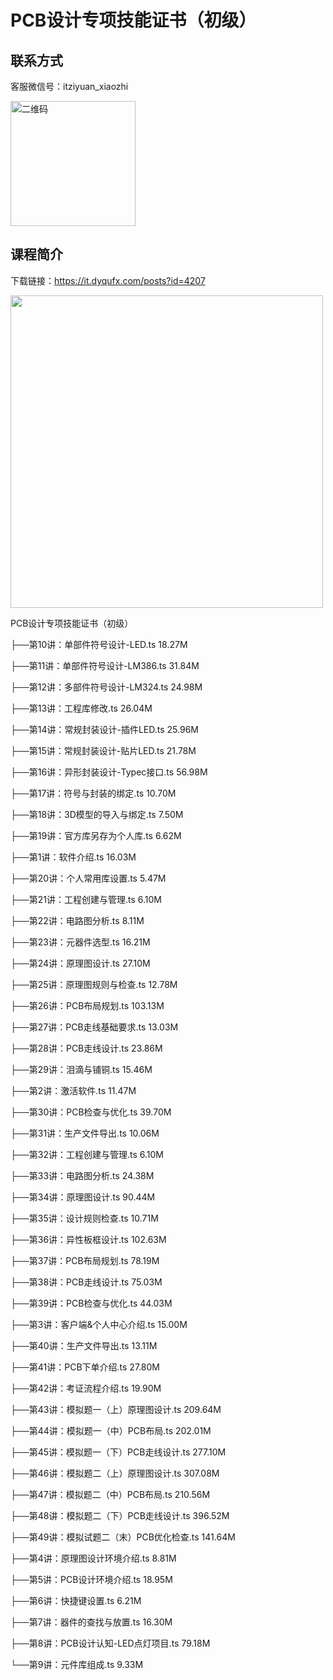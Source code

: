# PCB设计专项技能证书（初级）

## 联系方式

客服微信号：itziyuan_xiaozhi

<img src="https://ziyuanyun.oss-cn-guangzhou.aliyuncs.com/common/20240614073449/666b82192834a.jpg" width="200" height="200" alt="二维码">

## 课程简介

下载链接：https://it.dyqufx.com/posts?id=4207

<img src="https://ziyuanyun.oss-cn-guangzhou.aliyuncs.com/yun/20240627073831/667ca6772a79c.jpg" width="500" alt="">

  

 PCB设计专项技能证书（初级）

 ├──第10讲：单部件符号设计-LED.ts 18.27M

 ├──第11讲：单部件符号设计-LM386.ts 31.84M

 ├──第12讲：多部件符号设计-LM324.ts 24.98M

 ├──第13讲：工程库修改.ts 26.04M

 ├──第14讲：常规封装设计-插件LED.ts 25.96M

 ├──第15讲：常规封装设计-贴片LED.ts 21.78M

 ├──第16讲：异形封装设计-Typec接口.ts 56.98M

 ├──第17讲：符号与封装的绑定.ts 10.70M

 ├──第18讲：3D模型的导入与绑定.ts 7.50M

 ├──第19讲：官方库另存为个人库.ts 6.62M

 ├──第1讲：软件介绍.ts 16.03M

 ├──第20讲：个人常用库设置.ts 5.47M

 ├──第21讲：工程创建与管理.ts 6.10M

 ├──第22讲：电路图分析.ts 8.11M

 ├──第23讲：元器件选型.ts 16.21M

 ├──第24讲：原理图设计.ts 27.10M

 ├──第25讲：原理图规则与检查.ts 12.78M

 ├──第26讲：PCB布局规划.ts 103.13M

 ├──第27讲：PCB走线基础要求.ts 13.03M

 ├──第28讲：PCB走线设计.ts 23.86M

 ├──第29讲：泪滴与铺铜.ts 15.46M

 ├──第2讲：激活软件.ts 11.47M

 ├──第30讲：PCB检查与优化.ts 39.70M

 ├──第31讲：生产文件导出.ts 10.06M

 ├──第32讲：工程创建与管理.ts 6.10M

 ├──第33讲：电路图分析.ts 24.38M

 ├──第34讲：原理图设计.ts 90.44M

 ├──第35讲：设计规则检查.ts 10.71M

 ├──第36讲：异性板框设计.ts 102.63M

 ├──第37讲：PCB布局规划.ts 78.19M

 ├──第38讲：PCB走线设计.ts 75.03M

 ├──第39讲：PCB检查与优化.ts 44.03M

 ├──第3讲：客户端&amp;个人中心介绍.ts 15.00M

 ├──第40讲：生产文件导出.ts 13.11M

 ├──第41讲：PCB下单介绍.ts 27.80M

 ├──第42讲：考证流程介绍.ts 19.90M

 ├──第43讲：模拟题一（上）原理图设计.ts 209.64M

 ├──第44讲：模拟题一（中）PCB布局.ts 202.01M

 ├──第45讲：模拟题一（下）PCB走线设计.ts 277.10M

 ├──第46讲：模拟题二（上）原理图设计.ts 307.08M

 ├──第47讲：模拟题二（中）PCB布局.ts 210.56M

 ├──第48讲：模拟题二（下）PCB走线设计.ts 396.52M

 ├──第49讲：模拟试题二（末）PCB优化检查.ts 141.64M

 ├──第4讲：原理图设计环境介绍.ts 8.81M

 ├──第5讲：PCB设计环境介绍.ts 18.95M

 ├──第6讲：快捷键设置.ts 6.21M

 ├──第7讲：器件的查找与放置.ts 16.30M

 ├──第8讲：PCB设计认知-LED点灯项目.ts 79.18M

 └──第9讲：元件库组成.ts 9.33M

  